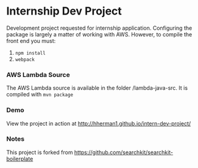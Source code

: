 # Internship Dev Project
Development project requested for internship application. Configuring the package is largely a matter of working with AWS. However, to compile the front end you must:

1. `npm install`
2. `webpack`

### AWS Lambda Source

The AWS Lambda source is available in the folder /lambda-java-src. It is compiled with `mvn package`

### Demo

View the project in action at http://hherman1.github.io/intern-dev-project/ 


### Notes

This project is forked from https://github.com/searchkit/searchkit-boilerplate 


